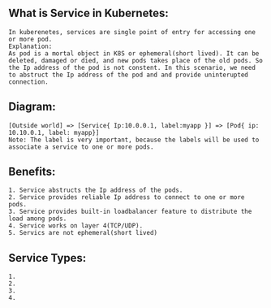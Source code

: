 ## What is Service in Kubernetes:
    In kuberenetes, services are single point of entry for accessing one or more pod.
    Explanation: 
    As pod is a mortal object in K8S or ephemeral(short lived). It can be deleted, damaged or died, and new pods takes place of the old pods. So the Ip address of the pod is not constent. In this scenario, we need to abstruct the Ip address of the pod and and provide uninterupted connection. 

## Diagram:
    [Outside world] => [Service{ Ip:10.0.0.1, label:myapp }] => [Pod{ ip: 10.10.0.1, label: myapp}]
    Note: The label is very important, because the labels will be used to associate a service to one or more pods.
## Benefits:
    1. Service abstructs the Ip address of the pods.
    2. Service provides reliable Ip address to connect to one or more pods.
    3. Service provides built-in loadbalancer feature to distribute the load among pods.
    4. Service works on layer 4(TCP/UDP).
    5. Servics are not ephemeral(short lived) 

## Service Types:
    1.
    2.
    3. 
    4. 